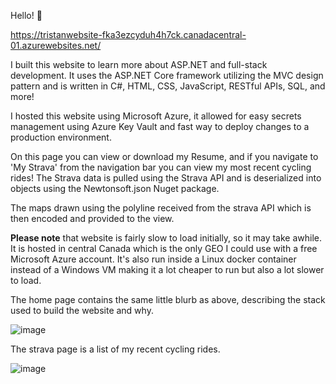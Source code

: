Hello! 👋

https://tristanwebsite-fka3ezcyduh4h7ck.canadacentral-01.azurewebsites.net/

I built this website to learn more about ASP.NET and full-stack development. It uses the ASP.NET Core framework utilizing the MVC design pattern and is written in C#, HTML, CSS, JavaScript, RESTful APIs, SQL, and more!

I hosted this website using Microsoft Azure, it allowed for easy secrets management using Azure Key Vault and fast way to deploy changes to a production environment.

On this page you can view or download my Resume, and if you navigate to 'My Strava' from the navigation bar you can view my most recent cycling rides! The Strava data is pulled using the Strava API and is deserialized into objects using the Newtonsoft.json Nuget package.

The maps drawn using the polyline received from the strava API which is then encoded and provided to the view.

**Please note** that website is fairly slow to load initially, so it may take awhile.  It is hosted in central Canada which is the only GEO I could use with a free Microsoft Azure account.  It's also run inside a Linux docker container instead of a Windows VM making it a lot cheaper to run but also a lot slower to load.

The home page contains the same little blurb as above, describing the stack used to build the website and why.

![image](https://github.com/user-attachments/assets/3d2a01a1-4fd2-497b-8c59-993123a6fb0e)

The strava page is a list of my recent cycling rides.

![image](https://github.com/user-attachments/assets/6f93fc36-010c-4e73-ad82-72baebbe818d)
